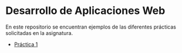 # Desarrollo de Aplicaciones Web

En este repositorio se encuentran ejemplos de las diferentes prácticas solicitadas en la asignatura.

* [Práctica 1](ejemplo-practica1)